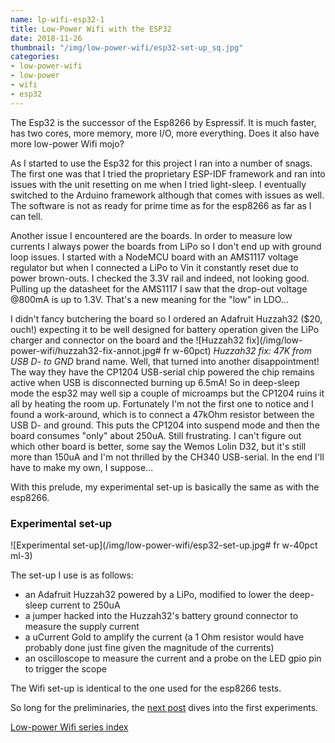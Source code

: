 ```yaml
---
name: lp-wifi-esp32-1
title: Low-Power Wifi with the ESP32
date: 2018-11-26
thumbnail: "/img/low-power-wifi/esp32-set-up_sq.jpg"
categories:
- low-power-wifi
- low-power
- wifi
- esp32
---
```


The Esp32 is the successor of the Esp8266 by Espressif. It is much faster, has two cores, more
memory, more I/O, more everything. Does it also have more low-power Wifi mojo?<!--more-->

As I started to use the Esp32 for this project I ran into a number of snags. The first one was that
I tried the proprietary ESP-IDF framework and ran into issues with the unit resetting on me when I
tried light-sleep. I eventually switched to the Arduino framework although that comes with issues as
well. The software is not as ready for prime time as for the esp8266 as far as I can tell.

Another issue I encountered are the boards. In order to measure low currents I always power the
boards from LiPo so I don't end up with ground loop issues. I started with a NodeMCU board with an
AMS1117 voltage regulator but when I connected a LiPo to Vin it constantly reset due to power
brown-outs. I checked the 3.3V rail and indeed, not looking good. Pulling up the datasheet for the
AMS1117 I saw that the drop-out voltage @800mA is up to 1.3V. That's a new meaning for the "low" in
LDO...

I didn't fancy butchering the board so I ordered an Adafruit Huzzah32 ($20, ouch!) expecting it to
be well designed for battery operation given the LiPo charger and connector on the board and the
![Huzzah32 fix](/img/low-power-wifi/huzzah32-fix-annot.jpg# fr w-60pct)
_Huzzah32 fix: 47K from USB D- to GND_
brand name. Well, that turned into another disappointment! The way they have the CP1204 USB-serial
chip powered the chip remains active when USB is disconnected burning up 6.5mA! So in deep-sleep
mode the esp32 may well sip a couple of microamps but the CP1204 ruins it all by heating the room
up. Fortunately I'm not the first one to notice and I found a work-around, which is to connect a
47kOhm resistor between the USB D- and ground. This puts the CP1204 into suspend mode and then the
board consumes "only" about 250uA. Still frustrating. I can't figure out which other board is
better, some say the Wemos Lolin D32, but it's still more than 150uA and I'm not thrilled by the
CH340 USB-serial. In the end I'll have to make my own, I suppose...

With this prelude, my experimental set-up is basically the same as with the esp8266.

### Experimental set-up

![Experimental set-up](/img/low-power-wifi/esp32-set-up.jpg# fr w-40pct ml-3)

The set-up I use is as follows:

- an Adafruit Huzzah32 powered by a LiPo, modified to lower the deep-sleep current to 250uA
- a jumper hacked into the Huzzah32's battery ground connector to measure the supply current
- a uCurrent Gold to amplify the current (a 1 Ohm resistor would have probably done just fine given
  the magnitude of the currents)
- an oscilloscope to measure the current and a probe on the LED gpio pin to trigger the scope

The Wifi set-up is identical to the one used for the esp8266 tests.

So long for the preliminaries, the [next post](/lp-wifi-esp32-2) dives into the first experiments.

[Low-power Wifi series index](/categories/low-power-wifi)
